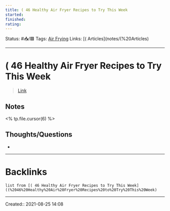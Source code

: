 ```yaml
---
title: ( 46 Healthy Air Fryer Recipes to Try This Week
started:
finished:
rating: 
---
```

Status: #📥/🟩 
Tags: [Air Frying](Air%20Frying)
Links: [( Articles](notes/(%20Articles)
___
# ( 46 Healthy Air Fryer Recipes to Try This Week
> [Link](https://mealprepify.com/healthy-air-fryer-recipes/)
## Notes
<% tp.file.cursor(6) %>
## Thoughts/Questions
- 
___
# Backlinks
```dataview
list from [( 46 Healthy Air Fryer Recipes to Try This Week]((%2046%20Healthy%20Air%20Fryer%20Recipes%20to%20Try%20This%20Week)
```
___

Created:: 2021-08-25 14:08
